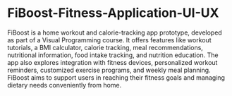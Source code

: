 # FiBoost-Fitness-Application-UI-UX
FiBoost is a home workout and calorie-tracking app prototype, developed as part of a Visual Programming course. It offers features like workout tutorials, a BMI calculator, calorie tracking, meal recommendations, nutritional information, food intake tracking, and nutrition education. The app also explores integration with fitness devices, personalized workout reminders, customized exercise programs, and weekly meal planning. FiBoost aims to support users in reaching their fitness goals and managing dietary needs conveniently from home.
